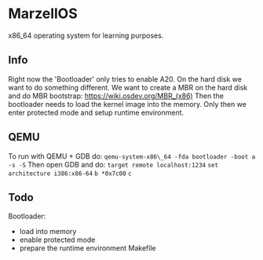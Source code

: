 # MarzellOS

x86\_64 operating system for learning purposes.

## Info
Right now the 'Bootloader' only tries to enable A20.
On the hard disk we want to do something different.
We want to create a MBR on the hard disk and do MBR bootstrap:
<https://wiki.osdev.org/MBR_(x86)>
Then the bootloader needs to load the kernel image into the memory.
Only then we enter protected mode and setup runtime environment.


## QEMU
To run with QEMU + GDB do:
`qemu-system-x86\_64 -fda bootloader -boot a -s -S`
Then open GDB and do:
`target remote localhost:1234`
`set architecture i386:x86-64`
`b *0x7c00`
`c`

## Todo
Bootloader:
- load into memory
- enable protected mode
- prepare the runtime environment
Makefile
